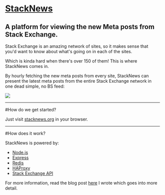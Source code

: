 # [StackNews][sn]
A platform for viewing the new Meta posts from Stack Exchange.
---

Stack Exchange is an amazing network of sites, so it makes sense that you'd want to know about what's going on in each of the sites.

Which is kinda hard when there's over 150 of them! This is where StackNews comes in.

By hourly fetching the new meta posts from every site, StackNews can present the latest meta posts from the entire Stack Exchange network in one dead simple, no BS feed:

![][photo]

---
#How do we get started?

Just visit [stacknews.org][sn] in your browser.

---
#How does it work?

StackNews is powered by:

 - [Node.js][node]
 - [Express][express]
 - [Redis][redis]
 - [HAProxy][haproxy]
 - [Stack Exchange API][se_api]

For more information, read the blog post [here][blog_post] I wrote which goes into more detail.

[sn]:http://stacknews.org
[photo]:http://i.stack.imgur.com/TCkXn.png
[blog_post]:example.com
[haproxy]:http://www.haproxy.org/
[redis]:http://redis.io/
[express]:https://expressjs.com/
[node]:https://nodejs.org/en/
[se_api]:http://api.stackexchange.com
